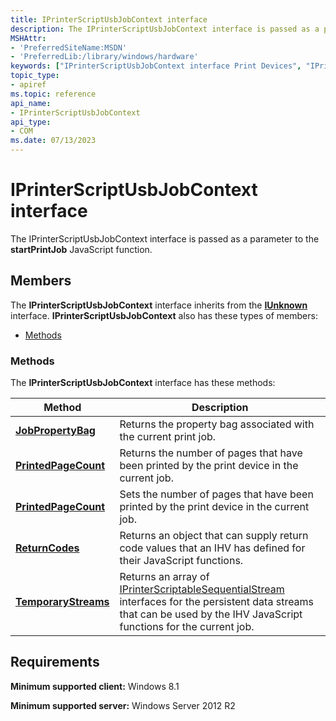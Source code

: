 ```yaml
---
title: IPrinterScriptUsbJobContext interface
description: The IPrinterScriptUsbJobContext interface is passed as a parameter to the startPrintJob JavaScript function.
MSHAttr:
- 'PreferredSiteName:MSDN'
- 'PreferredLib:/library/windows/hardware'
keywords: ["IPrinterScriptUsbJobContext interface Print Devices", "IPrinterScriptUsbJobContext interface Print Devices , described"]
topic_type:
- apiref
ms.topic: reference
api_name:
- IPrinterScriptUsbJobContext
api_type:
- COM
ms.date: 07/13/2023
---
```


# IPrinterScriptUsbJobContext interface

The IPrinterScriptUsbJobContext interface is passed as a parameter to the **startPrintJob** JavaScript function.

## Members

The **IPrinterScriptUsbJobContext** interface inherits from the [**IUnknown**](/windows/win32/api/unknwn/nn-unknwn-iunknown) interface. **IPrinterScriptUsbJobContext** also has these types of members:

- [Methods](#methods)

### Methods

The **IPrinterScriptUsbJobContext** interface has these methods:

| Method | Description |
|--|--|
| [**JobPropertyBag**](iprinterscriptusbjobcontext-jobpropertybag.md) | Returns the property bag associated with the current print job. |
| [**PrintedPageCount**](iprinterscriptusbjobcontext-printedpagecount.md) | Returns the number of pages that have been printed by the print device in the current job. |
| [**PrintedPageCount**](iprinterscriptusbjobcontext-printedpagecount-in.md) | Sets the number of pages that have been printed by the print device in the current job. |
| [**ReturnCodes**](iprinterscriptusbjobcontext-returncodes.md) | Returns an object that can supply return code values that an IHV has defined for their JavaScript functions. |
| [**TemporaryStreams**](iprinterscriptusbjobcontext-temporarystreams.md) | Returns an array of [IPrinterScriptableSequentialStream](/windows-hardware/drivers/ddi/printerextension/nn-printerextension-iprinterscriptablesequentialstream) interfaces for the persistent data streams that can be used by the IHV JavaScript functions for the current job. |

## Requirements

**Minimum supported client:** Windows 8.1

**Minimum supported server:** Windows Server 2012 R2

